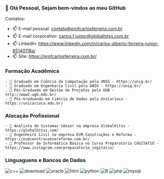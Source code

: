 ### 👋 Olá Pessoal, Sejam bem-vindos ao meu GitHub 

Contatos:
- 📫 E-mail pessoal: contato@profcarlosferreira.com.br
- 📫 E-mail corporativo: carlos.f.junior@globalhitss.com.br
- 📫 LinkedIn: https://www.linkedin.com/in/carlos-alberto-ferreira-junior-85140118a/
- 📫 Site: https://profcarlosferreira.com.br/

### Formação Acadêmica
```` 
- 🔭 Graduado em Ciência da Computação pela UNIG - https://unig.br/
- 🔭 Graduado em Engenharia Civil pela UNIG - https://unig.br/
- 🔭 Pós-Graduado em Gestão de Projetos pela UGB - http://www2.ugb.edu.br/
- 🔭 Pós-Graduando em Ciência de Dados pela UniCarioca - https://unicarioca.edu.br/
```` 

### Alocação Profissional

```` 
- 🔭 Analista de Sistemas Sênior na empresa GlobalHitss - https://globalhitss.com/
- 🔭 Engenheiro Civil na empresa EVM Construções e Reforma - https://evmconstrucoesereforma.com.br/ 
- 🔭 Professor de Informática Básica no Curso Preparatório COGITATIO - https://www.instagram.com/preparatorio_cogitatio/
```` 

### Linguaguens e Bancos de Dados

![c++](https://user-images.githubusercontent.com/108193136/175820563-87c210bf-bc97-4596-b7c5-18794e078f45.png)
![download](https://user-images.githubusercontent.com/108193136/175821904-fcdb6ac6-c842-445a-a1fa-9d44027084a9.png)
![oracle](https://user-images.githubusercontent.com/108193136/175821995-241ef6fe-1047-461d-a5d5-e15a97ef3a9a.png)
![html](https://user-images.githubusercontent.com/108193136/175822289-7948f2f9-9d1a-42f3-b1ee-50eb1e900bfc.png)
![python](https://user-images.githubusercontent.com/108193136/175822361-dcc5ca76-f3d5-4854-ad96-b82bdd4c9537.png)
![R](https://user-images.githubusercontent.com/108193136/175822558-e8616204-36c1-47c4-907c-f09365a2aeb7.jpg)
![php](https://user-images.githubusercontent.com/108193136/175823087-72f9f3c8-ac23-44fe-b291-dca235d2f659.png)
![mysql](https://user-images.githubusercontent.com/108193136/175823090-6e8d0382-f0e0-4d70-9d44-a801fabf4171.png)
